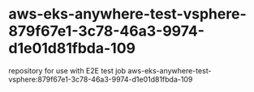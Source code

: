 # aws-eks-anywhere-test-vsphere-879f67e1-3c78-46a3-9974-d1e01d81fbda-109
repository for use with E2E test job aws-eks-anywhere-test-vsphere:879f67e1-3c78-46a3-9974-d1e01d81fbda-109
